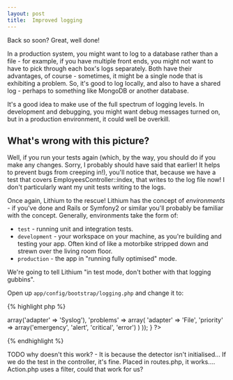 ```yaml
---
layout: post
title:  Improved logging
---
```


Back so soon? Great, well done!

In a production system, you might want to log to a database rather than a file - for example, if you have multiple front ends, you might not want to have to pick through each box's logs separately. Both have their advantages, of course - sometimes, it might be a single node that is exhibiting a problem. So, it's good to log locally, and also to have a shared log - perhaps to something like MongoDB or another database.

It's a good idea to make use of the full spectrum of logging levels. In development and debugging, you might want debug messages turned on, but in a production environment, it could well be overkill.

## What's wrong with this picture?

Well, if you run your tests again (which, by the way, you should do if you make any changes. Sorry, I probably should have said that earlier! It helps to prevent bugs from creeping in!), you'll notice that, because we have a test that covers EmployeesController::index, that writes to the log file now! I don't particularly want my unit tests writing to the logs.

Once again, Lithium to the rescue! Lithium has the concept of *environments* - if you've done and Rails or Symfony2 or similar you'll probably be familiar with the concept. Generally, environments take the form of:

* `test` - running unit and integration tests.
* `development` - your workspace on your machine, as you're building and testing your app. Often kind of like a motorbike stripped down and strewn over the living room floor.
* `production` - the app in "running fully optimised" mode.

We're going to tell Lithium "in test mode, don't bother with that logging gubbins".

Open up `app/config/bootstrap/logging.php` and change it to:

{% highlight php %}
<?php
use lithium\analysis\Logger;
use lithium\core\Environment;

if (!Environment::is('test')) {
	Logger::config(array(
		'default' => array('adapter' => 'Syslog'),
		'problems' => array(
			'adapter' => 'File',
			'priority' => array('emergency', 'alert', 'critical', 'error')
		)
	));
}
?>
{% endhighlight %}

TODO why doesn't this work? - It is because the detector isn't initialised... If we do the test in the controller, it's fine. Placed in routes.php, it works.... Action.php uses a filter, could that work for us?